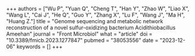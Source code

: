 +++
authors = ["Wu P", "Yuan Q", "Cheng T", "Han Y", "Zhao W", "Liao X", "Wang L", "Cai J", "He Q", "Guo Y", "Zhang X", "Lu F", "Wang J", "Ma H", "Huang Z."]
title = "Genome sequencing and metabolic network reconstruction of a novel sulfur-oxidizing bacterium Acidithiobacillus Ameehan"
journal = "Front Microbiol"
what = "article"
doi = "10.3389/fmicb.2023.1277847"
pubmed = "38053556"
date = "2023-12-06"
keywords = []
+++

